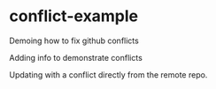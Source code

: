 # conflict-example
Demoing how to fix github conflicts

Adding info to demonstrate conflicts

Updating with a conflict directly from the remote repo.
